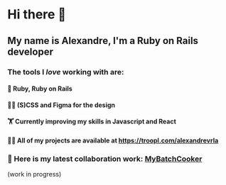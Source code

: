 # Hi there 👋

## My name is Alexandre, I'm a Ruby on Rails developer

### The tools I *love* working with are:

#### 💎 Ruby, Ruby on Rails

#### 👨‍🎨 (S)CSS and Figma for the design

#### 🏋️ Currently improving my skills in Javascript and React

#### 👨‍💻 All of my projects are available at https://troopl.com/alexandrevrla



### 🔭 Here is my latest collaboration work: [MyBatchCooker](http://www.mybatchcooker.com/)
   (work in progress)
